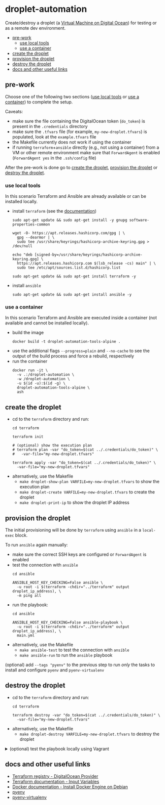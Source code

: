 # droplet-automation

Create/destroy a droplet (a [Virtual Machine on Digital Ocean](https://docs.digitalocean.com/products/droplets/)) for testing or as a remote dev environment.

- [pre-work](#pre-work)
  - [use local tools](#use-local-tools)
  - [use a container](#use-a-container)
- [create the droplet](#create-the-droplet)
- [provision the droplet](#provision-the-droplet)
- [destroy the droplet](#destroy-the-droplet)
- [docs and other useful links](#docs-and-other-useful-links)

## pre-work

Choose one of the following two sections ([use local tools](#use-local-tools) or [use a container](#use-a-container)) to complete the setup.

Caveats:
- make sure the file containing the DigitalOcean token (`do_token`) is present in the `.credentials` directory
- make sure the `.tfvars` file (for example, `my-new-droplet.tfvars`) is populated, look at the `example.tfvars` file
- the Makefile currently does not work if using the container
- if running `terraform`+`ansible` directly (e.g., not using a container) from a VM or other remote environment make sure that `ForwardAgent` is enabled (`ForwardAgent yes` in the `.ssh/config` file)

After the pre-work is done go to [create the droplet](#create-the-droplet), [provision the droplet](#provision-the-droplet) or [destroy the droplet](#destroy-the-droplet).

### use local tools

In this scenario Terraform and Ansible are already available or can be installed locally.

- install `terraform` (see the [documentation](https://developer.hashicorp.com/terraform/tutorials/aws-get-started/install-cli))
  ```shell
  sudo apt-get update && sudo apt-get install -y gnupg software-properties-common
  ```
  ```shell
  wget -O- https://apt.releases.hashicorp.com/gpg | \
    gpg --dearmor | \
    sudo tee /usr/share/keyrings/hashicorp-archive-keyring.gpg > /dev/null
  ```
  ```shell
  echo "deb [signed-by=/usr/share/keyrings/hashicorp-archive-keyring.gpg] \
    https://apt.releases.hashicorp.com $(lsb_release -cs) main" | \
    sudo tee /etc/apt/sources.list.d/hashicorp.list
  ```
  ```shell
  sudo apt-get update && sudo apt-get install terraform -y
  ```
- install `ansible`
  ```shell
  sudo apt-get update && sudo apt-get install ansible -y
  ```

### use a container

In this scenario Terraform and Ansible are executed inside a container (not available and cannot be installed locally).

- build the image
  ```shell
  docker build -t droplet-automation-tools-alpine .
  ```
- use the additional flags `--progress=plain` and `--no-cache` to see the output of the build process and force a rebuild, respectively
- run the container
  ```shell
  docker run -it \
    -v .:/droplet-automation \
    -w /droplet-automation \
    -u $(id -u):$(id -g) \
    droplet-automation-tools-alpine \
    ash
  ```

## create the droplet

- cd to the `terraform` directory and run:
  ```shell
  cd terraform
  ```
  ```shell
  terraform init
  ```
  ```shell
  # (optional) show the execution plan
  # terraform plan -var "do_token=$(cat ../.credentials/do_token)" \
  #   -var-file="my-new-droplet.tfvars"
  ```
  ```shell
  terraform apply -var "do_token=$(cat ../.credentials/do_token)" \
    -var-file="my-new-droplet.tfvars"
  ```
- alternatively, use the Makefile
  - `make droplet-show-plan VARFILE=my-new-droplet.tfvars` to show the execution plan
  - `make droplet-create VARFILE=my-new-droplet.tfvars` to create the droplet
  - `make droplet-print-ip` to show the droplet IP address

## provision the droplet

The initial provisioning will be done by `terraform` using `ansible` in a `local-exec` block.

To run `ansible` again manually:
- make sure the correct SSH keys are configured or `ForwardAgent` is enabled
- test the connection with `ansible`
  ```shell
  cd ansible
  ```
  ```shell
  ANSIBLE_HOST_KEY_CHECKING=False ansible \
    -u root -i $(terraform -chdir="../terraform" output droplet_ip_address), \
    -m ping all
  ```
- run the playbook:
  ```shell
  cd ansible
  ```
  ```shell
  ANSIBLE_HOST_KEY_CHECKING=False ansible-playbook \
    -u root -i $(terraform -chdir="../terraform" output droplet_ip_address), \
    main.yml
  ```
- alternatively, use the Makefile
  - `make ansible-test` to test the connection with `ansible`
  - `make ansible-run` to run the `ansible` playbook

(optional) add `--tags "pyenv"` to the previous step to run _only_ the tasks to install and configure `pyenv` and `pyenv-virtualenv`

## destroy the droplet

- cd to the `terraform` directory and run:
  ```shell
  cd terraform
  ```
  ```shell
  terraform destroy -var "do_token=$(cat ../.credentials/do_token)" \
    -var-file="my-new-droplet.tfvars"
  ```
- alternatively, use the Makefile
  - `make droplet-destroy VARFILE=my-new-droplet.tfvars` to destroy the droplet

<details>

<summary>(optional) test the playbook locally using Vagrant</summary>

## test the playbook locally using Vagrant

- cd to the `vagrant` directory and run `vagrant up` to create/power on the local VM
  ```shell
  cd vagrant
  ```
  ```shell
  vagrant up
  ```
- test the connection to the VM:
  ```shell
  ANSIBLE_HOST_KEY_CHECKING=False ansible -u vagrant \
    --private-key .vagrant/machines/ansible-test/virtualbox/private_key \
    -i '127.0.0.1:2222,' all \
    -m ping
  ```
- run the ansible playbook on the VM:
  ```shell
  ANSIBLE_HOST_KEY_CHECKING=False ansible-playbook -u vagrant \
    --private-key .vagrant/machines/ansible-test/virtualbox/private_key \
    -i '127.0.0.1:2222,' \
    ../ansible/main.yml
  ```
</details>

## docs and other useful links

- [Terraform registry - DigitalOcean Provider](https://registry.terraform.io/providers/digitalocean/digitalocean/latest/docs)
- [Terraform documentation - Input Variables](https://developer.hashicorp.com/terraform/language/values/variables)
- [Docker documentation - Install Docker Engine on Debian](https://docs.docker.com/engine/install/debian/)
- [pyenv](https://github.com/pyenv/pyenv)
- [pyenv-virtualenv](https://github.com/pyenv/pyenv-virtualenv)
